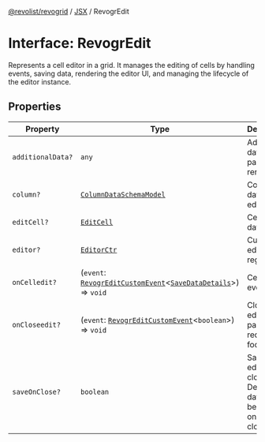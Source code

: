 [@revolist/revogrid](README.md) / [JSX](Namespace.JSX.md) / RevogrEdit

# Interface: RevogrEdit

Represents a cell editor in a grid.
It manages the editing of cells by handling events, saving data, rendering the editor UI,
and managing the lifecycle of the editor instance.

## Properties

| Property | Type | Description | Defined in |
| ------ | ------ | ------ | ------ |
| `additionalData?` | `any` | Additional data to pass to renderer | [src/components.d.ts:1657](https://github.com/revolist/revogrid/blob/babcd934a05d11632dc60c6964673e41a780bbb7/src/components.d.ts#L1657) |
| `column?` | [`ColumnDataSchemaModel`](TypeAlias.ColumnDataSchemaModel.md) | Column data for editor. | [src/components.d.ts:1661](https://github.com/revolist/revogrid/blob/babcd934a05d11632dc60c6964673e41a780bbb7/src/components.d.ts#L1661) |
| `editCell?` | [`EditCell`](TypeAlias.EditCell.md) | Cell to edit data. | [src/components.d.ts:1665](https://github.com/revolist/revogrid/blob/babcd934a05d11632dc60c6964673e41a780bbb7/src/components.d.ts#L1665) |
| `editor?` | [`EditorCtr`](TypeAlias.EditorCtr.md) | Custom editors register | [src/components.d.ts:1669](https://github.com/revolist/revogrid/blob/babcd934a05d11632dc60c6964673e41a780bbb7/src/components.d.ts#L1669) |
| `onCelledit?` | (`event`: [`RevogrEditCustomEvent`](Interface.RevogrEditCustomEvent.md)\<[`SaveDataDetails`](TypeAlias.SaveDataDetails.md)\>) => `void` | Cell edit event | [src/components.d.ts:1673](https://github.com/revolist/revogrid/blob/babcd934a05d11632dc60c6964673e41a780bbb7/src/components.d.ts#L1673) |
| `onCloseedit?` | (`event`: [`RevogrEditCustomEvent`](Interface.RevogrEditCustomEvent.md)\<`boolean`\>) => `void` | Close editor event pass true if requires focus next | [src/components.d.ts:1677](https://github.com/revolist/revogrid/blob/babcd934a05d11632dc60c6964673e41a780bbb7/src/components.d.ts#L1677) |
| `saveOnClose?` | `boolean` | Save on editor close. Defines if data should be saved on editor close. | [src/components.d.ts:1681](https://github.com/revolist/revogrid/blob/babcd934a05d11632dc60c6964673e41a780bbb7/src/components.d.ts#L1681) |
